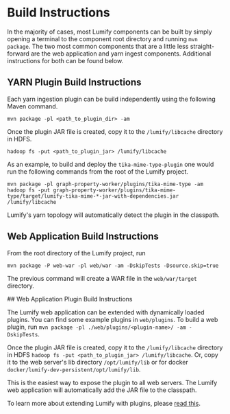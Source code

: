 # Build Instructions

In the majority of cases, most Lumify components can be built by simply opening a terminal to the component root
directory and running `mvn package`. The two most common components that are a little less straight-forward are the
web application and yarn ingest components. Additional instructions for both can be found below.

## YARN Plugin Build Instructions

Each yarn ingestion plugin can be build independently using the following Maven command.

```Shell
mvn package -pl <path_to_plugin_dir> -am
```

Once the plugin JAR file is created, copy it to the `/lumify/libcache` directory in HDFS.

```Shell
hadoop fs -put <path_to_plugin_jar> /lumify/libcache
```

As an example, to build and deploy the `tika-mime-type-plugin` one would run the following commands from the root of
the Lumify project.

```Shell
mvn package -pl graph-property-worker/plugins/tika-mime-type -am
hadoop fs -put graph-property-worker/plugins/tika-mime-type/target/lumify-tika-mime-*-jar-with-dependencies.jar /lumify/libcache
```

Lumify's yarn topology will automatically detect the plugin in the classpath.

## Web Application Build Instructions

From the root directory of the Lumify project, run

```Shell
mvn package -P web-war -pl web/war -am -DskipTests -Dsource.skip=true
```

The previous command will create a WAR file in the `web/war/target` directory.

<a name="web-plugin"/>
## Web Application Plugin Build Instructions

The Lumify web application can be extended with dynamically loaded plugins. You can find some example plugins in
`web/plugins`. To build a web plugin, run `mvn package -pl ./web/plugins/<plugin-name>/ -am -DskipTests`.

Once the plugin JAR file is created, copy it to the `/lumify/libcache` directory in HDFS
`hadoop fs -put <path_to_plugin_jar> /lumify/libcache`. Or, copy it to the web server's lib directory
`/opt/lumify/lib` or for docker `docker/lumify-dev-persistent/opt/lumify/lib`.

This is the easiest way to expose the plugin to all web servers. The Lumify web application will automatically
add the JAR file to the classpath.

To learn more about extending Lumify with plugins, please [read this](../web/war/src/main/webapp/README.md).